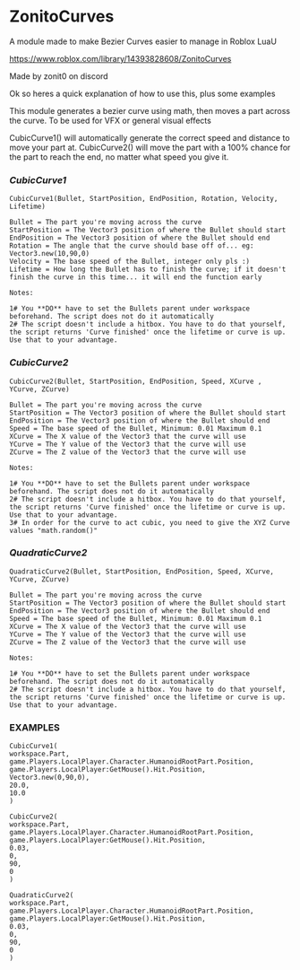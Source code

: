 # ZonitoCurves
A module made to make Bezier Curves easier to manage in Roblox LuaU

https://www.roblox.com/library/14393828608/ZonitoCurves

Made by zonit0 on discord

Ok so heres a quick explanation of how to use this, plus some examples

This module generates a bezier curve using math, then moves a part across the curve.
To be used for VFX or general visual effects

CubicCurve1() will automatically generate the correct speed and distance to move your part at.
CubicCurve2() will move the part with a 100% chance for the part to reach the end, no matter what speed you give it.

### *CubicCurve1* ###

	CubicCurve1(Bullet, StartPosition, EndPosition, Rotation, Velocity, Lifetime)
	
	Bullet = The part you're moving across the curve
	StartPosition = The Vector3 position of where the Bullet should start
	EndPosition = The Vector3 position of where the Bullet should end
	Rotation = The angle that the curve should base off of... eg: Vector3.new(10,90,0)
	Velocity = The base speed of the Bullet, integer only pls :)
	Lifetime = How long the Bullet has to finish the curve; if it doesn't finish the curve in this time... it will end the function early
	
	Notes:
	
	1# You **DO** have to set the Bullets parent under workspace beforehand. The script does not do it automatically
	2# The script doesn't include a hitbox. You have to do that yourself, the script returns 'Curve finished' once the lifetime or curve is up. Use that to your advantage.
	
	
### *CubicCurve2* ###

	CubicCurve2(Bullet, StartPosition, EndPosition, Speed, XCurve , YCurve, ZCurve)
	
	Bullet = The part you're moving across the curve
	StartPosition = The Vector3 position of where the Bullet should start
	EndPosition = The Vector3 position of where the Bullet should end
	Speed = The base speed of the Bullet, Minimum: 0.01 Maximum 0.1
	XCurve = The X value of the Vector3 that the curve will use
	YCurve = The Y value of the Vector3 that the curve will use
	ZCurve = The Z value of the Vector3 that the curve will use
		
	Notes:
	
	1# You **DO** have to set the Bullets parent under workspace beforehand. The script does not do it automatically
	2# The script doesn't include a hitbox. You have to do that yourself, the script returns 'Curve finished' once the lifetime or curve is up. Use that to your advantage.	
	3# In order for the curve to act cubic, you need to give the XYZ Curve values "math.random()"

 
### *QuadraticCurve2* ###

	QuadraticCurve2(Bullet, StartPosition, EndPosition, Speed, XCurve, YCurve, ZCurve)
	
	Bullet = The part you're moving across the curve
	StartPosition = The Vector3 position of where the Bullet should start
	EndPosition = The Vector3 position of where the Bullet should end
	Speed = The base speed of the Bullet, Minimum: 0.01 Maximum 0.1
	XCurve = The X value of the Vector3 that the curve will use
	YCurve = The Y value of the Vector3 that the curve will use
	ZCurve = The Z value of the Vector3 that the curve will use
 
	Notes:
	
	1# You **DO** have to set the Bullets parent under workspace beforehand. The script does not do it automatically
	2# The script doesn't include a hitbox. You have to do that yourself, the script returns 'Curve finished' once the lifetime or curve is up. Use that to your advantage.
	
### EXAMPLES ###

	CubicCurve1(
	workspace.Part,
	game.Players.LocalPlayer.Character.HumanoidRootPart.Position,
	game.Players.LocalPlayer:GetMouse().Hit.Position,
	Vector3.new(0,90,0),
	20.0,
	10.0
	)

	CubicCurve2(
	workspace.Part,
	game.Players.LocalPlayer.Character.HumanoidRootPart.Position,
	game.Players.LocalPlayer:GetMouse().Hit.Position,
	0.03,
	0,
	90,
	0
	)

	QuadraticCurve2(
	workspace.Part,
	game.Players.LocalPlayer.Character.HumanoidRootPart.Position,
	game.Players.LocalPlayer:GetMouse().Hit.Position,
	0.03,
	0,
	90,
	0
	)
	
